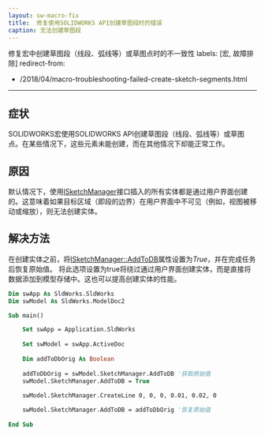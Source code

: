 ```yaml
---
layout: sw-macro-fix
title:  修复使用SOLIDWORKS API创建草图段时的错误
caption: 无法创建草图段
---
```

 修复宏中创建草图段（线段、弧线等）或草图点时的不一致性
labels: [宏, 故障排除]
redirect-from:
  - /2018/04/macro-troubleshooting-failed-create-sketch-segments.html
---
## 症状

SOLIDWORKS宏使用SOLIDWORKS API创建草图段（线段、弧线等）或草图点。在某些情况下，这些元素未能创建，而在其他情况下却能正常工作。

## 原因

默认情况下，使用[ISketchManager](https://help.solidworks.com/2016/English/api/sldworksapi/SOLIDWORKS.Interop.sldworks~SOLIDWORKS.Interop.sldworks.ISketchManager.html)接口插入的所有实体都是通过用户界面创建的。这意味着如果目标区域（即段的边界）在用户界面中不可见（例如，视图被移动或缩放），则无法创建实体。

## 解决方法

在创建实体之前，将[ISketchManager::AddToDB](https://help.solidworks.com/2016/english/api/sldworksapi/solidworks.interop.sldworks~solidworks.interop.sldworks.isketchmanager~addtodb.html)属性设置为*True*，并在完成任务后恢复原始值。
将此选项设置为true将绕过通过用户界面创建实体，而是直接将数据添加到模型存储中。这也可以提高创建实体的性能。

~~~ vb
Dim swApp As SldWorks.SldWorks
Dim swModel As SldWorks.ModelDoc2

Sub main()

    Set swApp = Application.SldWorks
    
    Set swModel = swApp.ActiveDoc
    
    Dim addToDbOrig As Boolean
    
    addToDbOrig = swModel.SketchManager.AddToDB '获取原始值
    swModel.SketchManager.AddToDB = True
    
    swModel.SketchManager.CreateLine 0, 0, 0, 0.01, 0.02, 0

    swModel.SketchManager.AddToDB = addToDbOrig '恢复原始值
    
End Sub
~~~